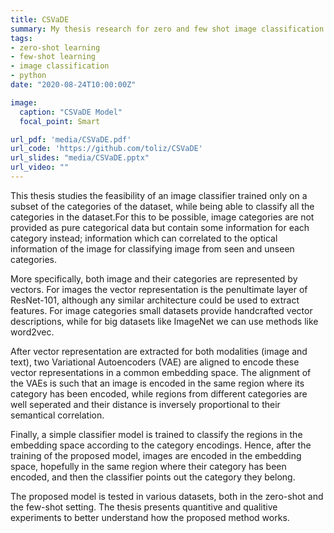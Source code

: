 ```yaml
---
title: CSVaDE
summary: My thesis research for zero and few shot image classification
tags:
- zero-shot learning
- few-shot learning
- image classification
- python
date: "2020-08-24T10:00:00Z"

image:
  caption: "CSVaDE Model"
  focal_point: Smart

url_pdf: 'media/CSVaDE.pdf'
url_code: 'https://github.com/toliz/CSVaDE'
url_slides: "media/CSVaDE.pptx"
url_video: ""
---
```


This thesis studies the feasibility of an image classifier trained only on a subset of the categories of the dataset, while being able to classify all the categories in the dataset.For this to be possible, image categories are not provided as pure categorical data but contain some information for each category instead; information which can correlated to the optical information of the image for classifying image from seen and unseen categories.

More specifically, both image and their categories are represented by vectors. For images the vector representation is the penultimate layer of ResNet-101, although any similar architecture could be used to extract features. For image categories small datasets provide handcrafted vector descriptions, while for big datasets like ImageNet we can use methods like word2vec.

After vector representation are extracted for both modalities (image and text), two Variational Autoencoders (VAE) are aligned to encode these vector representations in a common embedding space. The alignment of the VAEs is such that an image is encoded in the same region where its category has been encoded, while regions from different categories are well seperated and their distance is inversely proportional to their semantical correlation.

Finally, a simple classifier model is trained to classify the regions in the embedding space according to the category encodings. Hence, after the training of the proposed model, images are encoded in the embedding space, hopefully in the same region where their category has been encoded, and then the classifier points out the category they belong.

The proposed model is tested in various datasets, both in the zero-shot and the few-shot setting. The thesis presents quantitive and qualitive experiments to better understand how the proposed method works.